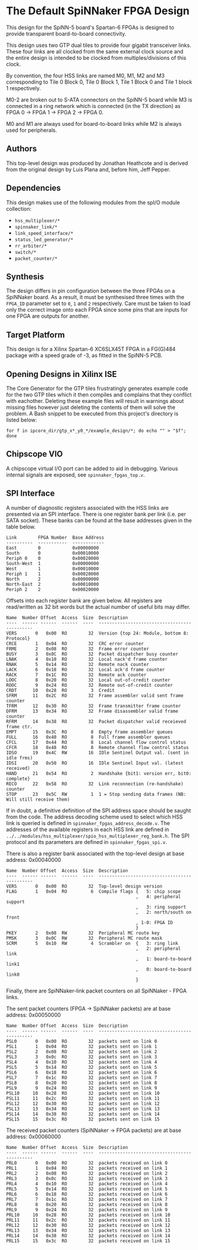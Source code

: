 The Default SpiNNaker FPGA Design
=================================

This design for the SpiNN-5 board's Spartan-6 FPGAs is designed to provide
transparent board-to-board connectivity.

This design uses two GTP dual tiles to provide four gigabit transceiver links.
These four links are all clocked from the same external clock source and the
entire design is intended to be clocked from multiples/divisions of this clock.

By convention, the four HSS links are named M0, M1, M2 and M3 corresponding to
Tile 0 Block 0, Tile 0 Block 1, Tile 1 Block 0 and Tile 1 block 1 respectively.

M0-2 are broken out to S-ATA connectors on the SpiNN-5 board while M3 is
connected in a ring network which is connected (in the TX direction) as  FPGA 0
-> FPGA 1 -> FPGA 2 -> FPGA 0.

M0 and M1 are always used for board-to-board links while M2 is always used for
peripherals.

Authors
-------

This top-level design was produced by Jonathan Heathcote and is derived from the
original design by Luis Plana and, before him, Jeff Pepper.


Dependencies
------------

This design makes use of the following modules from the spI/O module collection:
* `hss_multiplexer/*`
* `spinnaker_link/*`
* `link_speed_interface/*`
* `status_led_generator/*`
* `rr_arbiter/*`
* `switch/*`
* `packet_counter/*`

Synthesis
---------

The design differs in pin configuration between the three FPGAs on a SpiNNaker
board. As a result, it must be synthesised three times with the `FPGA_ID`
parameter set to `0`, `1` and `2` respectively. Care must be taken to load only
the correct image onto each FPGA since some pins that are inputs for one FPGA
are outputs for another.

Target Platform
---------------

This design is for a Xilinx Spartan-6 XC6SLX45T FPGA in a FG(G)484 package with
a speed grade of -3, as fitted in the SpiNN-5 PCB.


Opening Designs in Xilinx ISE
-----------------------------

The Core Generator for the GTP tiles frustratingly generates example code
for the two GTP tiles which it then compiles and complains that they conflict
with eachother. Deleting these example files will result in warnings about
missing files however just deleting the contents of them will solve the problem.
A Bash snippet to be executed from this project's directory is listed below:

	for f in ipcore_dir/gtp_x*_y0_*/example_design/*; do echo "" > "$f"; done

Chipscope VIO
-------------

A chipscope virtual I/O port can be added to aid in debugging. Various internal
signals are exposed, see `spinnaker_fpgas_top.v`.


SPI Interface
-------------

A number of diagnostic registers associated with the HSS links are presented via
an SPI interface. There is one register bank per link (i.e. per SATA socket).
These banks can be found at the base addresses given in the table below.

	Link        FPGA Number  Base Address
	----------  -----------  ------------
	East        0            0x00000000
	South       0            0x00010000
	Periph 0    0            0x00020000
	South-West  1            0x00000000
	West        1            0x00010000
	Periph 1    1            0x00020000
	North       2            0x00000000
	North-East  2            0x00010000
	Periph 2    2            0x00020000

Offsets into each register bank are given below. All registers are read/written
as 32 bit words but the actual number of useful bits may differ.

	Name  Number Offset  Access  Size  Description
	----  ------ ------  ------  ----  ---------------------------------------------
	VERS       0   0x00  RO        32  Version {top 24: Module, bottom 8: Protocol}
	CRCE       1   0x04  RO        32  CRC error counter
	FRME       2   0x08  RO        32  Frame error counter
	BUSY       3   0x0C  RO        32  Packet dispatcher busy counter
	LNAK       4   0x10  RO        32  Local nack'd frame counter
	RNAK       5   0x14  RO        32  Remote nack counter
	LACK       6   0x18  RO        32  Local ack'd frame counter
	RACK       7   0x1C  RO        32  Remote ack counter
	LOOC       8   0x20  RO        32  Local out-of-credit counter
	ROOC       9   0x24  RO        32  Remote out-of-credit counter
	CRDT      10   0x28  RO         3  Credit
	SFRM      11   0x2C  RO        32  Frame assembler valid sent frame counter
	TFRM      12   0x30  RO        32  Frame transmitter frame counter
	DFRM      13   0x34  RO        32  Frame disassembler valid frame counter
	RFRM      14   0x38  RO        32  Packet dispatcher valid receieved frame ctr.
	EMPT      15   0x3C  RO         8  Empty frame assembler queues
	FULL      16   0x40  RO         8  Full frame assembler queues
	CFCL      17   0x44  RO         8  Local channel flow control status
	CFCR      18   0x48  RO         8  Remote channel flow control status
	IDSO      19   0x4C  RW        16  IDle Sentinel Output val. (sent in idle frms)
	IDSI      20   0x50  RO        16  IDle Sentinel Input val. (latest received)
	HAND      21   0x54  RO         2  Handshake {bit1: version err, bit0: complete}
	RECO      22   0x58  RO        32  Link reconnection (re-handshake) counter
	STOP      23   0x5C  RW         1  1 = Stop sending data frames (NB: Will still receive them)

If in doubt, a definitive definition of the SPI address space should be saught
from the code. The address decoding scheme used to select which HSS link is
queried is defined in `spinnaker_fpgas_address_decode.v`.  The addresses of the
available registers in each HSS link are defined in
`../../modules/hss_multiplexer/spio_hss_multiplexer_reg_bank.h`.  The SPI
protocol and its parameters are defined in `spinnaker_fpgas_spi.v`.

There is also a register bank associated with the top-level design at base
address: 0x00040000

	Name  Number Offset  Access  Size  Description
	----  ------ ------  ------  ----  ---------------------------------------------
	VERS       0   0x00  RO        32  Top-level design version
	FLAG       1   0x04  RO         6  Compile flags {   5: chip scope
	                                                 ,   4: peripheral support
	                                                 ,   3: ring support
	                                                 ,   2: north/south on front
	                                                 , 1-0: FPGA ID
	                                                 }
	PKEY       2   0x08  RW        32  Peripheral MC route key
	PMSK       3   0x0C  RW        32  Peripheral MC route mask
	SCRM       5   0x10  RW         4  Scrambler on  {   3: ring link
	                                                 ,   2: peripheral link
	                                                 ,   1: board-to-board link1
	                                                 ,   0: board-to-board link0
	                                                 }

Finally, there are SpiNNaker-link packet counters on all SpiNNaker - FPGA links.

The sent packet counters (FPGA -> SpiNNaker packets) are at base address: 0x00050000

	Name  Number Offset  Access  Size  Description
	----  ------ ------  ------  ----  ---------------------------------------------
	PSL0       0   0x00  RO        32  packets sent on link 0
	PSL1       1   0x04  RO        32  packets sent on link 1
	PSL2       2   0x08  RO        32  packets sent on link 2
	PSL3       3   0x0c  RO        32  packets sent on link 3
	PSL4       4   0x10  RO        32  packets sent on link 4
	PSL5       5   0x14  RO        32  packets sent on link 5
	PSL6       6   0x18  RO        32  packets sent on link 6
	PSL7       7   0x1c  RO        32  packets sent on link 7
	PSL8       8   0x20  RO        32  packets sent on link 8
	PSL9       9   0x24  RO        32  packets sent on link 9
	PSL10     10   0x28  RO        32  packets sent on link 10
	PSL11     11   0x2c  RO        32  packets sent on link 11
	PSL12     12   0x30  RO        32  packets sent on link 12
	PSL13     13   0x34  RO        32  packets sent on link 13
	PSL14     14   0x38  RO        32  packets sent on link 14
	PSL15     15   0x3c  RO        32  packets sent on link 15

The received packet counters (SpiNNaker -> FPGA packets) are at base address: 0x00060000

	Name  Number Offset  Access  Size  Description
	----  ------ ------  ------  ----  ---------------------------------------------
	PRL0       0   0x00  RO        32  packets received on link 0
	PRL1       1   0x04  RO        32  packets received on link 1
	PRL2       2   0x08  RO        32  packets received on link 2
	PRL3       3   0x0c  RO        32  packets received on link 3
	PRL4       4   0x10  RO        32  packets received on link 4
	PRL5       5   0x14  RO        32  packets received on link 5
	PRL6       6   0x18  RO        32  packets received on link 6
	PRL7       7   0x1c  RO        32  packets received on link 7
	PRL8       8   0x20  RO        32  packets received on link 8
	PRL9       9   0x24  RO        32  packets received on link 9
	PRL10     10   0x28  RO        32  packets received on link 10
	PRL11     11   0x2c  RO        32  packets received on link 11
	PRL12     12   0x30  RO        32  packets received on link 12
	PRL13     13   0x34  RO        32  packets received on link 13
	PRL14     14   0x38  RO        32  packets received on link 14
	PRL15     15   0x3c  RO        32  packets received on link 15
